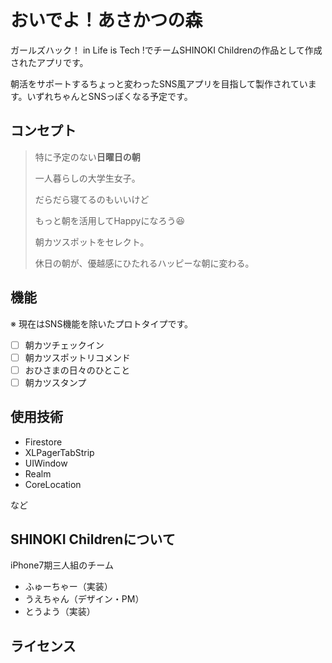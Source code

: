 # おいでよ！あさかつの森

ガールズハック！ in Life is Tech !でチームSHINOKI Childrenの作品として作成されたアプリです。

朝活をサポートするちょっと変わったSNS風アプリを目指して製作されています。いずれちゃんとSNSっぽくなる予定です。

## コンセプト

> 特に予定のない**日曜日の朝**
>
> 一人暮らしの大学生女子。
>
> だらだら寝てるのもいいけど
>
> もっと朝を活用してHappyになろう😆
>
> 朝カツスポットをセレクト。
>
> 休日の朝が、優越感にひたれるハッピーな朝に変わる。

## 機能

※ 現在はSNS機能を除いたプロトタイプです。

- [ ] 朝カツチェックイン
- [ ] 朝カツスポットリコメンド
- [ ] おひさまの日々のひとこと
- [ ] 朝カツスタンプ

## 使用技術

- Firestore
- XLPagerTabStrip
- UIWindow
- Realm
- CoreLocation

など

## SHINOKI Childrenについて

iPhone7期三人組のチーム

- ふゅーちゃー（実装）
- うえちゃん（デザイン・PM）
- とうよう（実装）

## ライセンス


